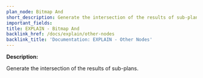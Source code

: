 ```yaml
---
plan_node: Bitmap And
short_description: Generate the intersection of the results of sub-plans.
important_fields:
title: EXPLAIN - Bitmap And
backlink_href: /docs/explain/other-nodes
backlink_title: 'Documentation: EXPLAIN - Other Nodes'
---
```


**Description:**

Generate the intersection of the results of sub-plans.
